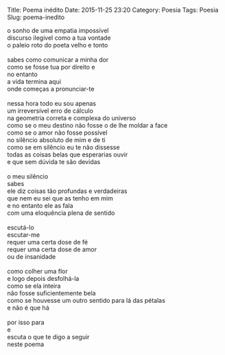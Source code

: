 Title: Poema inédito 
Date: 2015-11-25 23:20
Category: Poesia
Tags: Poesia
Slug: poema-inedito


o sonho de uma empatia impossível
<br>discurso ilegível como a tua vontade
<br>o paleio roto do poeta velho e tonto
<br>
<br>sabes como comunicar a minha dor
<br>como se fosse tua por direito e
<br>no entanto
<br>a vida termina aqui
<br>onde começas a pronunciar-te
<br>
<br>nessa hora todo eu sou apenas
<br>um irreversível erro de cálculo
<br>na geometria correta e complexa do universo
<br>como se o meu destino não fosse o de lhe moldar a face
<br>como se o amor não fosse possível
<br>no silêncio absoluto de mim e de ti
<br>como se em silêncio eu te não dissesse
<br>todas as coisas belas que esperarias ouvir
<br>e que sem dúvida te são devidas
<br>
<br>o meu silêncio
<br>sabes
<br>ele diz coisas tão profundas e verdadeiras
<br>que nem eu sei que as tenho em mim
<br>e no entanto ele as fala
<br>com uma eloquência plena de sentido
<br>
<br>escutá-lo
<br>escutar-me
<br>requer uma certa dose de fé
<br>requer uma certa dose de amor
<br>ou de insanidade
<br>
<br>como colher uma flor
<br>e logo depois desfolhá-la
<br>como se ela inteira 
<br>não fosse suficientemente bela
<br>como se houvesse um outro sentido para lá das pétalas
<br>e não é que há
<br>
<br>por isso para
<br>e
<br>escuta o que te digo a seguir
<br>neste poema
<br>
<br>
<br>
<br>
